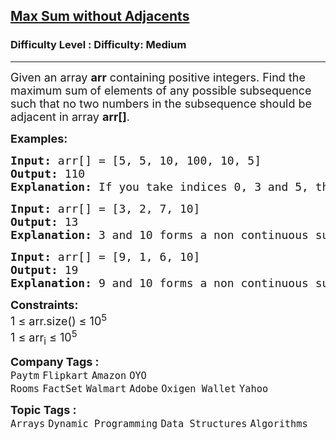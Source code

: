 <h2><a href="https://www.geeksforgeeks.org/problems/max-sum-without-adjacents2430/1?utm_source=chatgpt.com">Max Sum without Adjacents</a></h2><h3>Difficulty Level : Difficulty: Medium</h3><hr><div class="problems_problem_content__Xm_eO"><p><span style="font-size: 18px;">Given an array&nbsp;<strong>arr</strong>&nbsp;containing positive integers. Find the maximum sum<strong>&nbsp;</strong>of elements of any possible subsequence such that no two numbers in the subsequence should be adjacent in array <strong>arr[]</strong>.</span></p>
<p><span style="font-size: 18px;"><strong>Examples:</strong></span></p>
<pre><span style="font-size: 18px;"><strong>Input: </strong>arr[] = [5, 5, 10, 100, 10, 5]
<strong>Output:</strong> 110
<strong>Explanation:</strong> If you take indices 0, 3 and 5, then = 5+100+5 = 110.</span></pre>
<pre><span style="font-size: 18px;"><strong>Input: </strong>arr[] = [3, 2, 7, 10]
<strong>Output:</strong> 13
<strong>Explanation: </strong>3 and 10 forms a non continuous subsequence with maximum sum.</span></pre>
<pre><span style="font-size: 18px;"><strong>Input: </strong>arr[] = [9, 1, 6, 10]
<strong>Output:</strong> 19
<strong>Explanation: </strong>9 and 10 forms a non continuous subsequence with maximum sum.</span></pre>
<p><span style="font-size: 18px;"><strong>Constraints:</strong><br>1 ≤ arr.size() ≤ 10<sup>5</sup><br>1 ≤ arr<sub>i</sub>&nbsp;≤ 10<sup>5</sup></span></p></div><p><span style=font-size:18px><strong>Company Tags : </strong><br><code>Paytm</code>&nbsp;<code>Flipkart</code>&nbsp;<code>Amazon</code>&nbsp;<code>OYO Rooms</code>&nbsp;<code>FactSet</code>&nbsp;<code>Walmart</code>&nbsp;<code>Adobe</code>&nbsp;<code>Oxigen Wallet</code>&nbsp;<code>Yahoo</code>&nbsp;<br><p><span style=font-size:18px><strong>Topic Tags : </strong><br><code>Arrays</code>&nbsp;<code>Dynamic Programming</code>&nbsp;<code>Data Structures</code>&nbsp;<code>Algorithms</code>&nbsp;